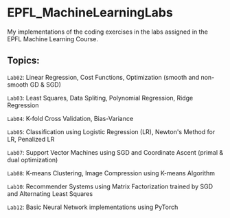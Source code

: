 # EPFL_MachineLearningLabs

My implementations of the coding exercises in the labs assigned in the EPFL Machine Learning Course.

## Topics:

`Lab02`: Linear Regression, Cost Functions, Optimization (smooth and non-smooth GD & SGD)

`Lab03`: Least Squares, Data Spliting, Polynomial Regression, Ridge Regression

`Lab04`: K-fold Cross Validation, Bias-Variance

`Lab05`: Classification using Logistic Regression (LR), Newton's Method for LR, Penalized LR

`Lab07`: Support Vector Machines using SGD and Coordinate Ascent (primal & dual optimization)

`Lab08`: K-means Clustering, Image Compression using K-means Algorithm

`Lab10`: Recommender Systems using Matrix Factorization trained by SGD and Alternating Least Squares 

`Lab12`: Basic Neural Network implementations using PyTorch
